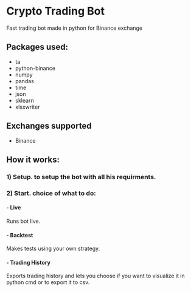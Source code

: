# Crypto Trading Bot

Fast trading bot made in python for Binance exchange

## Packages used: 
- ta
- python-binance
- numpy
- pandas
- time
- json
- sklearn
- xlsxwriter

## Exchanges supported
- Binance

## How it works:

### 1) Setup. to setup the bot with all his requirments.

### 2) Start. choice of what to do:

#### - Live 
Runs bot live.

#### - Backtest 
Makes tests using your own strategy. 

#### - Trading History
Exports trading history and lets you choose if you want to visualize it in python cmd or to export it to csv.



